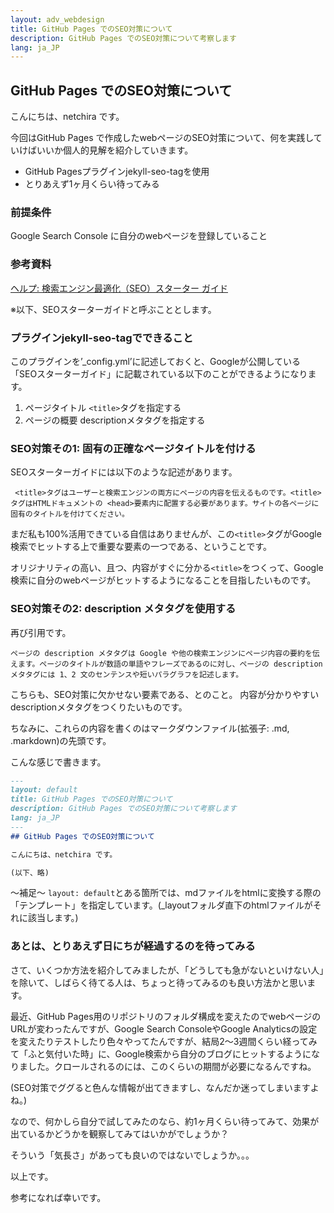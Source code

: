 ```yaml
---
layout: adv_webdesign
title: GitHub Pages でのSEO対策について
description: GitHub Pages でのSEO対策について考察します
lang: ja_JP
---
```

## GitHub Pages でのSEO対策について

こんにちは、netchira です。

今回はGitHub Pages で作成したwebページのSEO対策について、何を実践していけばいいか個人的見解を紹介していきます。

- GitHub Pagesプラグインjekyll-seo-tagを使用
- とりあえず1ヶ月くらい待ってみる

### 前提条件
Google Search Console に自分のwebページを登録していること

### 参考資料
[ヘルプ: 検索エンジン最適化（SEO）スターター ガイド](https://support.google.com/webmasters/answer/7451184?hl=ja&ref_topic=3309469)

※以下、SEOスターターガイドと呼ぶこととします。

### プラグインjekyll-seo-tagでできること

このプラグインを’_config.yml’に記述しておくと、Googleが公開している「SEOスターターガイド」に記載されている以下のことができるようになります。

1. ページタイトル `<title>`タグを指定する
2. ページの概要 descriptionメタタグを指定する


### SEO対策その1: 固有の正確なページタイトルを付ける

SEOスターターガイドには以下のような記述があります。


` <title>タグはユーザーと検索エンジンの両方にページの内容を伝えるものです。<title>タグはHTMLドキュメントの <head>要素内に配置する必要があります。サイトの各ページに固有のタイトルを付けてください。`

まだ私も100%活用できている自信はありませんが、この`<title>`タグがGoogle検索でヒットする上で重要な要素の一つである、ということです。

オリジナリティの高い、且つ、内容がすぐに分かる`<title>`をつくって、Google検索に自分のwebページがヒットするようになることを目指したいものです。



### SEO対策その2: description メタタグを使用する

再び引用です。


`ページの description メタタグは Google や他の検索エンジンにページ内容の要約を伝えます。ページのタイトルが数語の単語やフレーズであるのに対し、ページの description メタタグには 1、2 文のセンテンスや短いパラグラフを記述します。`

こちらも、SEO対策に欠かせない要素である、とのこと。
内容が分かりやすいdescriptionメタタグをつくりたいものです。



ちなみに、これらの内容を書くのはマークダウンファイル(拡張子: .md, .markdown)の先頭です。

こんな感じで書きます。

``` SEOsono2.md
---
layout: default
title: GitHub Pages でのSEO対策について
description: GitHub Pages でのSEO対策について考察します
lang: ja_JP
---
## GitHub Pages でのSEO対策について

こんにちは、netchira です。

(以下、略)
```

〜補足〜
`layout: default`とある箇所では、mdファイルをhtmlに変換する際の「テンプレート」を指定しています。(_layoutフォルダ直下のhtmlファイルがそれに該当します。)


### あとは、とりあえず日にちが経過するのを待ってみる
さて、いくつか方法を紹介してみましたが、「どうしても急がないといけない人」を除いて、しばらく待てる人は、ちょっと待ってみるのも良い方法かと思います。

最近、GitHub Pages用のリポジトリのフォルダ構成を変えたのでwebページのURLが変わったんですが、Google Search ConsoleやGoogle Analyticsの設定を変えたりテストしたり色々やってたんですが、結局2〜3週間くらい経ってみて「ふと気付いた時」に、Google検索から自分のブログにヒットするようになりました。クロールされるのには、このくらいの期間が必要になるんですね。

(SEO対策でググると色んな情報が出てきますし、なんだか迷ってしまいますよね。)

なので、何かしら自分で試してみたのなら、約1ヶ月くらい待ってみて、効果が出ているかどうかを観察してみてはいかがでしょうか？

そういう「気長さ」があっても良いのではないでしょうか。。。



以上です。

参考になれば幸いです。